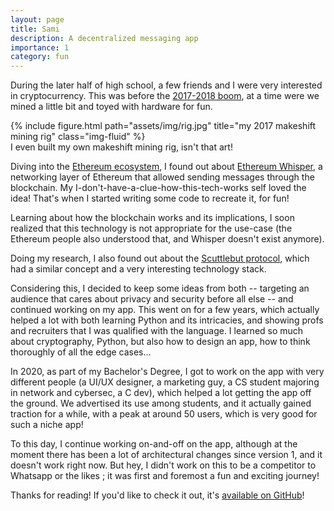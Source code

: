 ```yaml
---
layout: page
title: Sami
description: A decentralized messaging app
importance: 1
category: fun
---
```


During the later half of high school, a few friends and I were very interested in cryptocurrency.
This was before the [2017-2018 boom](https://en.wikipedia.org/wiki/Cryptocurrency_bubble#2017_boom_and_2018_crash), at a time were we mined a little bit and toyed with hardware for fun.

<div class="row">
    <div class="col-sm-1 mt-6 mt-md-0"></div>
    <div class="col-sm-4 mt-6 mt-md-0">
        {% include figure.html path="assets/img/rig.jpg" title="my 2017 makeshift mining rig" class="img-fluid" %}
    </div>
    <div class="col-sm-1 mt-6 mt-md-0"></div>
</div>
<div class="caption">
    I even built my own makeshift mining rig, isn't that art!
</div>

Diving into the [Ethereum ecosystem](https://fr.wikipedia.org/wiki/Ethereum), I found out about [Ethereum Whisper](https://ethereum.org/en/developers/docs/networking-layer/#whisper), a networking layer of Ethereum that allowed sending messages through the blockchain. My I-don't-have-a-clue-how-this-tech-works self loved the idea! That's when I started writing some code to recreate it, for fun!

Learning about how the blockchain works and its implications, I soon realized that this technology is not appropriate for the use-case (the Ethereum people also understood that, and Whisper doesn't exist anymore).

Doing my research, I also found out about the [Scuttlebut protocol](https://en.wikipedia.org/wiki/Secure_Scuttlebutt), which had a similar concept and a very interesting technology stack.

Considering this, I decided to keep some ideas from both -- targeting an audience that cares about privacy and security before all else -- and continued working on my app. This went on for a few years, which actually helped a lot with both learning Python and its intricacies, and showing profs and recruiters that I was qualified with the language. I learned so much about cryptography, Python, but also how to design an app, how to think thoroughly of all the edge cases...

In 2020, as part of my Bachelor's Degree, I got to work on the app with very different people (a UI/UX designer, a marketing guy, a CS student majoring in network and cybersec, a C dev), which helped a lot getting the app off the ground. We advertised its use among students, and it actually gained traction for a while, with a peak at around 50 users, which is very good for such a niche app!

To this day, I continue working on-and-off on the app, although at the moment there has been a lot of architectural changes since version 1, and it doesn't work right now. But hey, I didn't work on this to be a competitor to Whatsapp or the likes ; it was first and foremost a fun and exciting journey!

Thanks for reading! If you'd like to check it out, it's [available on GitHub](https://github.com/sami-dca/sami_dca)!
